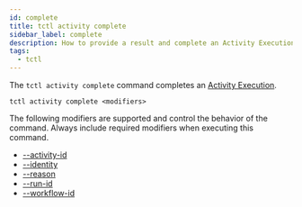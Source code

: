 ```yaml
---
id: complete
title: tctl activity complete
sidebar_label: complete
description: How to provide a result and complete an Activity Execution using tctl.
tags:
  - tctl
---
```


The `tctl activity complete` command completes an [Activity Execution](/concepts/what-is-an-activity-execution).

`tctl activity complete <modifiers>`

The following modifiers are supported and control the behavior of the command.
Always include required modifiers when executing this command.

- [--activity-id](/tctl/modifiers/activity-id)
- [--identity](/tctl/modifiers/identity)
- [--reason](/tctl/modifiers/reason)
- [--run-id](/tctl/modifiers/run-id)
- [--workflow-id](/tctl/modifiers/workflow-id)
